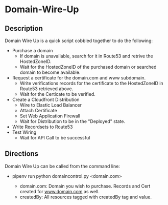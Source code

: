 # Domain-Wire-Up ### 

## Description 
Domain Wire Up is a quick script cobbled together to do the following:
 - Purchase a domain 
   - If domain is unavailable, search for it in Route53 and retrive the HostedZoneID.
   - Wait for the HostedZoneID of the purchased domain or searched domain to become available. 
 - Request a certificate for the domain.com and www subdomain. 
   - Write verifications records for the certificate to the HostedZoneID in Route53 retrieved above. 
   - Wait for the Certicate to be verified.
 - Create a Cloudfront Distribution 
   - Wire to Elastic Load Balancer
   - Attach Certificate
   - Set Web Application Firewall
   - Wait for Distribution to be in the "Deployed" state. 
 - Write Recordsets to Route53 
 - Test Wiring
   - Wait for API Call to be successful

## Directions 
Domain Wire Up can be called from the command line: 
- pipenv run python domaincontrol.py <domain.com> <createdBy>
  - domain.com: Domain you wish to purchase. Records and Cert created for www.domain.com as well.
  - createdBy: All resources tagged with createdBy tag and value. 

